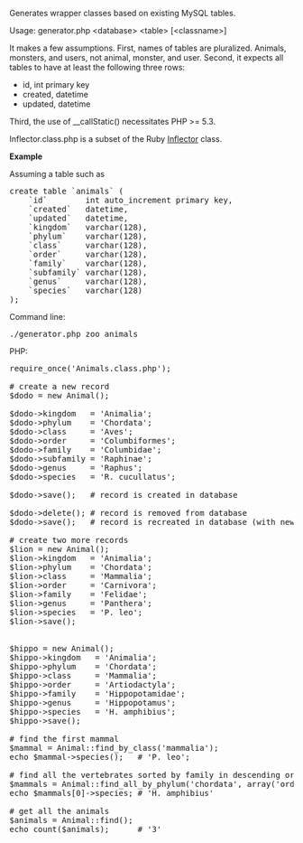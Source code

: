 Generates wrapper classes based on existing MySQL tables.

Usage: generator.php &lt;database&gt; &lt;table&gt; [&lt;classname&gt;]

It makes a few assumptions. First, names of tables are pluralized. Animals, monsters, and users, not animal, monster, and user. Second, it expects all tables to have at least the following three rows:

* id,  int primary key
* created, datetime
* updated, datetime

Third, the use of __callStatic() necessitates PHP >= 5.3.

Inflector.class.php is a subset of the Ruby [Inflector](http://as.rubyonrails.org/classes/Inflector.html) class.

**Example**

Assuming a table such as

<pre>
create table `animals` (
	`id`        int auto_increment primary key,
	`created`   datetime,
	`updated`   datetime,
	`kingdom`   varchar(128),
	`phylum`    varchar(128),
	`class`     varchar(128),
	`order`     varchar(128),
	`family`    varchar(128),
	`subfamily` varchar(128),
	`genus`     varchar(128),
	`species`   varchar(128)
);
</pre>

Command line:

<pre>./generator.php zoo animals</pre>

PHP:
<pre>
require_once('Animals.class.php');

# create a new record
$dodo = new Animal();

$dodo->kingdom   = 'Animalia';
$dodo->phylum    = 'Chordata';
$dodo->class     = 'Aves';
$dodo->order     = 'Columbiformes';
$dodo->family    = 'Columbidae';
$dodo->subfamily = 'Raphinae';
$dodo->genus     = 'Raphus';
$dodo->species   = 'R. cucullatus';

$dodo->save();   # record is created in database

$dodo->delete(); # record is removed from database
$dodo->save();   # record is recreated in database (with new id)

# create two more records
$lion = new Animal();
$lion->kingdom   = 'Animalia';
$lion->phylum    = 'Chordata';
$lion->class     = 'Mammalia';
$lion->order     = 'Carnivora';
$lion->family    = 'Felidae';
$lion->genus     = 'Panthera';
$lion->species   = 'P. leo';
$lion->save();


$hippo = new Animal();
$hippo->kingdom   = 'Animalia';
$hippo->phylum    = 'Chordata';
$hippo->class     = 'Mammalia';
$hippo->order     = 'Artiodactyla';
$hippo->family    = 'Hippopotamidae';
$hippo->genus     = 'Hippopotamus';
$hippo->species   = 'H. amphibius';
$hippo->save();

# find the first mammal
$mammal = Animal::find_by_class('mammalia');
echo $mammal->species();   # 'P. leo';

# find all the vertebrates sorted by family in descending order
$mammals = Animal::find_all_by_phylum('chordata', array('order' => 'family desc'));
echo $mammals[0]->species; # 'H. amphibius'

# get all the animals
$animals = Animal::find();
echo count($animals);      # '3'
</pre>